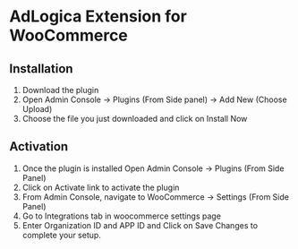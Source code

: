 AdLogica Extension for WooCommerce
=======================

Installation
------------

1. Download the plugin
2. Open Admin Console -> Plugins (From Side panel) -> Add New (Choose Upload) 
3. Choose the file you just downloaded and click on Install Now

Activation
----------

1. Once the plugin is installed Open Admin Console -> Plugins (From Side Panel) 
2. Click on Activate link to activate the plugin
3. From Admin Console, navigate to WooCommerce -> Settings (From Side Panel)
4. Go to Integrations tab in woocommerce settings page
5. Enter Organization ID and APP ID and Click on Save Changes to complete your setup.
